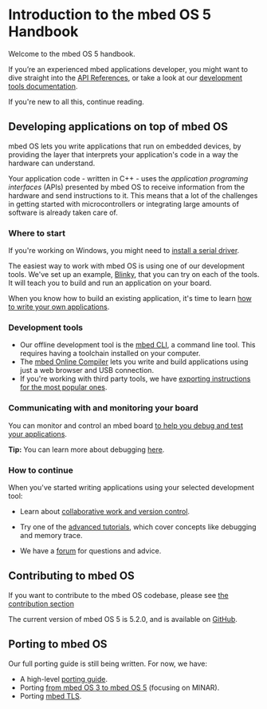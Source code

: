 # Introduction to the mbed OS 5 Handbook

Welcome to the mbed OS 5 handbook. 

If you’re an experienced mbed applications developer, you might want to dive straight into the [API References](https://docs.mbed.com/docs/mbed-os-api-reference/en/), or take a look at our [development tools documentation](dev_tools/options.md).

If you're new to all this, continue reading.

## Developing applications on top of mbed OS

mbed OS lets you write applications that run on embedded devices, by providing the layer that interprets your application's code in a way the hardware can understand.

Your application code - written in C++ - uses the *application programing interfaces* (APIs) presented by mbed OS to receive information from the hardware and send instructions to it. This means that a lot of the challenges in getting started with microcontrollers or integrating large amounts of software is already taken care of. 

### Where to start

<span class="tips">If you're working on Windows, you might need to [install a serial driver](getting_started/what_need.md#windows-serial-driver).</span>

The easiest way to work with mbed OS is using one of our development tools. We've set up an example, [Blinky](getting_started/first_program.md), that you can try on each of the tools. It will teach you to build and run an application on your board.

When you know how to build an existing application, it's time to learn [how to write your own applications](APIs/intro.md).

### Development tools

* Our offline development tool is the [mbed CLI](dev_tools/cli.md), a command line tool. This requires having a toolchain installed on your computer. 
* The [mbed Online Compiler](dev_tools/online_comp.md) lets you write and build applications using just a web browser and USB connection.
* If you're working with third party tools, we have [exporting instructions for the most popular ones](dev_tools/third_party.md).

### Communicating with and monitoring your board

You can monitor and control an mbed board [to help you debug and test your applications](getting_started/mbed_interface.md).

<span class="tips">**Tip:** You can learn more about debugging [here](advanced/debugging.md).</span>

### How to continue

When you've started writing applications using your selected development tool:

* Learn about [collaborative work and version control](collab/collab_intro.md).

* Try one of the [advanced tutorials](advanced/intro.md), which cover concepts like debugging and memory trace.

* We have a [forum](https://forums.mbed.com/) for questions and advice.

## Contributing to mbed OS

If you want to contribute to the mbed OS codebase, please see [the contribution section](cont/contributing.md)

The current version of mbed OS 5 is 5.2.0, and is available on [GitHub](https://github.com/ARMmbed/mbed-os/releases/tag/mbed-os-5.2.0).

## Porting to mbed OS

Our full porting guide is still being written. For now, we have:

* A high-level [porting guide](advanced/porting_guide.md).
* Porting [from mbed OS 3 to mbed OS 5](advanced/MINAR_migration.md) (focusing on MINAR).
* Porting [mbed TLS](advanced/tls_porting.md).